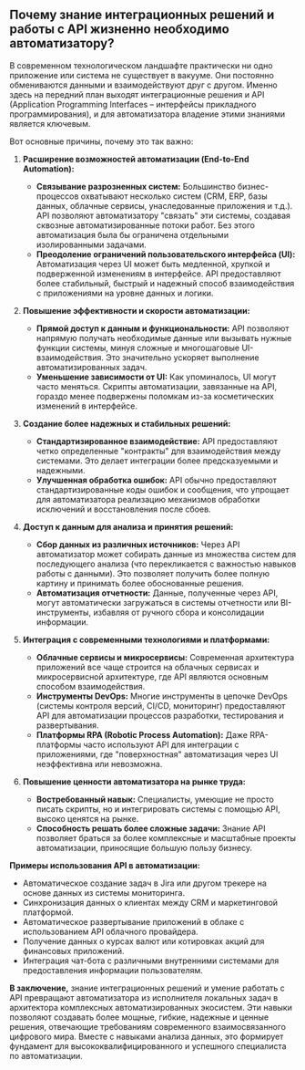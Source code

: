 
## Почему знание интеграционных решений и работы с API жизненно необходимо автоматизатору?

В современном технологическом ландшафте практически ни одно приложение или система не существует в вакууме. Они постоянно обмениваются данными и взаимодействуют друг с другом. Именно здесь на передний план выходят интеграционные решения и API (Application Programming Interfaces – интерфейсы прикладного программирования), и для автоматизатора владение этими знаниями является ключевым.

Вот основные причины, почему это так важно:

1.  **Расширение возможностей автоматизации (End-to-End Automation):**
    * **Связывание разрозненных систем:** Большинство бизнес-процессов охватывают несколько систем (CRM, ERP, базы данных, облачные сервисы, унаследованные приложения и т.д.). API позволяют автоматизатору "связать" эти системы, создавая сквозные автоматизированные потоки работ. Без этого автоматизация была бы ограничена отдельными изолированными задачами.
    * **Преодоление ограничений пользовательского интерфейса (UI):** Автоматизация через UI может быть медленной, хрупкой и подверженной изменениям в интерфейсе. API предоставляют более стабильный, быстрый и надежный способ взаимодействия с приложениями на уровне данных и логики.

2.  **Повышение эффективности и скорости автоматизации:**
    * **Прямой доступ к данным и функциональности:** API позволяют напрямую получать необходимые данные или вызывать нужные функции системы, минуя сложные и многошаговые UI-взаимодействия. Это значительно ускоряет выполнение автоматизированных задач.
    * **Уменьшение зависимости от UI:** Как упоминалось, UI могут часто меняться. Скрипты автоматизации, завязанные на API, гораздо менее подвержены поломкам из-за косметических изменений в интерфейсе.

3.  **Создание более надежных и стабильных решений:**
    * **Стандартизированное взаимодействие:** API предоставляют четко определенные "контракты" для взаимодействия между системами. Это делает интеграции более предсказуемыми и надежными.
    * **Улучшенная обработка ошибок:** API обычно предоставляют стандартизированные коды ошибок и сообщения, что упрощает для автоматизатора реализацию механизмов обработки исключений и восстановления после сбоев.

4.  **Доступ к данным для анализа и принятия решений:**
    * **Сбор данных из различных источников:** Через API автоматизатор может собирать данные из множества систем для последующего анализа (что перекликается с важностью навыков работы с данными). Это позволяет получить более полную картину и принимать более обоснованные решения.
    * **Автоматизация отчетности:** Данные, полученные через API, могут автоматически загружаться в системы отчетности или BI-инструменты, избавляя от ручного сбора и консолидации информации.

5.  **Интеграция с современными технологиями и платформами:**
    * **Облачные сервисы и микросервисы:** Современная архитектура приложений все чаще строится на облачных сервисах и микросервисной архитектуре, где API являются основным способом взаимодействия.
    * **Инструменты DevOps:** Многие инструменты в цепочке DevOps (системы контроля версий, CI/CD, мониторинг) предоставляют API для автоматизации процессов разработки, тестирования и развертывания.
    * **Платформы RPA (Robotic Process Automation):** Даже RPA-платформы часто используют API для интеграции с приложениями, где "поверхностная" автоматизация через UI неэффективна или невозможна.

6.  **Повышение ценности автоматизатора на рынке труда:**
    * **Востребованный навык:** Специалисты, умеющие не просто писать скрипты, но и интегрировать системы с помощью API, высоко ценятся на рынке.
    * **Способность решать более сложные задачи:** Знание API позволяет браться за более комплексные и масштабные проекты автоматизации, приносящие большую пользу бизнесу.

**Примеры использования API в автоматизации:**

* Автоматическое создание задач в Jira или другом трекере на основе данных из системы мониторинга.
* Синхронизация данных о клиентах между CRM и маркетинговой платформой.
* Автоматическое развертывание приложений в облаке с использованием API облачного провайдера.
* Получение данных о курсах валют или котировках акций для финансовых приложений.
* Интеграция чат-бота с различными внутренними системами для предоставления информации пользователям.

**В заключение,** знание интеграционных решений и умение работать с API превращают автоматизатора из исполнителя локальных задач в архитектора комплексных автоматизированных экосистем. Эти навыки позволяют создавать более мощные, гибкие, надежные и ценные решения, отвечающие требованиям современного взаимосвязанного цифрового мира. Вместе с навыками анализа данных, это формирует фундамент для высококвалифицированного и успешного специалиста по автоматизации.
